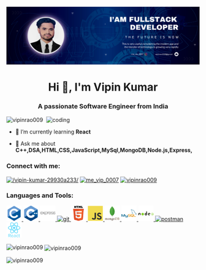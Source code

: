 ![logo](https://github.com/vipinrao009/vipinrao009/blob/main/Navy%20And%20White%20Geometric%20Technology%20%20LinkedIn%20Banner.png)
<h1 align="center">Hi 👋, I'm Vipin Kumar</h1>
<h3 align="center">A passionate Software Engineer from India</h3>
<img align="right" alt="coding" width="400" src="https://media.tenor.com/YU_C1sgrrCkAAAAC/hacker.gif"

<p align="left"> <img src="https://komarev.com/ghpvc/?username=vipinrao009&label=Profile%20views&color=0e75b6&style=flat" alt="vipinrao009" /> </p>

- 🌱 I’m currently learning **React**

- 💬 Ask me about **C++,DSA,HTML,CSS,JavaScript,MySql,MongoDB,Node.js,Express,**

<h3 align="left">Connect with me:</h3>
<p align="left">
<a href="https://linkedin.com/in//vipin-kumar-29930a233/" target="blank"><img align="center" src="https://raw.githubusercontent.com/rahuldkjain/github-profile-readme-generator/master/src/images/icons/Social/linked-in-alt.svg" alt="/vipin-kumar-29930a233/" height="30" width="40" /></a>
<a href="https://instagram.com/me_vip_0007" target="blank"><img align="center" src="https://raw.githubusercontent.com/rahuldkjain/github-profile-readme-generator/master/src/images/icons/Social/instagram.svg" alt="me_vip_0007" height="30" width="40" /></a>
<a href="https://www.leetcode.com/vipinrao009" target="blank"><img align="center" src="https://raw.githubusercontent.com/rahuldkjain/github-profile-readme-generator/master/src/images/icons/Social/leet-code.svg" alt="vipinrao009" height="30" width="40" /></a>
</p>

<h3 align="left">Languages and Tools:</h3>
<p align="left"> <a href="https://www.cprogramming.com/" target="_blank" rel="noreferrer"> <img src="https://raw.githubusercontent.com/devicons/devicon/master/icons/c/c-original.svg" alt="c" width="40" height="40"/> </a> <a href="https://www.w3schools.com/cpp/" target="_blank" rel="noreferrer"> <img src="https://raw.githubusercontent.com/devicons/devicon/master/icons/cplusplus/cplusplus-original.svg" alt="cplusplus" width="40" height="40"/> </a> <a href="https://expressjs.com" target="_blank" rel="noreferrer"> <img src="https://raw.githubusercontent.com/devicons/devicon/master/icons/express/express-original-wordmark.svg" alt="express" width="40" height="40"/> </a> <a href="https://git-scm.com/" target="_blank" rel="noreferrer"> <img src="https://www.vectorlogo.zone/logos/git-scm/git-scm-icon.svg" alt="git" width="40" height="40"/> </a> <a href="https://www.w3.org/html/" target="_blank" rel="noreferrer"> <img src="https://raw.githubusercontent.com/devicons/devicon/master/icons/html5/html5-original-wordmark.svg" alt="html5" width="40" height="40"/> </a> <a href="https://developer.mozilla.org/en-US/docs/Web/JavaScript" target="_blank" rel="noreferrer"> <img src="https://raw.githubusercontent.com/devicons/devicon/master/icons/javascript/javascript-original.svg" alt="javascript" width="40" height="40"/> </a> <a href="https://www.mongodb.com/" target="_blank" rel="noreferrer"> <img src="https://raw.githubusercontent.com/devicons/devicon/master/icons/mongodb/mongodb-original-wordmark.svg" alt="mongodb" width="40" height="40"/> </a> <a href="https://www.mysql.com/" target="_blank" rel="noreferrer"> <img src="https://raw.githubusercontent.com/devicons/devicon/master/icons/mysql/mysql-original-wordmark.svg" alt="mysql" width="40" height="40"/> </a> <a href="https://nodejs.org" target="_blank" rel="noreferrer"> <img src="https://raw.githubusercontent.com/devicons/devicon/master/icons/nodejs/nodejs-original-wordmark.svg" alt="nodejs" width="40" height="40"/> </a> <a href="https://postman.com" target="_blank" rel="noreferrer"> <img src="https://www.vectorlogo.zone/logos/getpostman/getpostman-icon.svg" alt="postman" width="40" height="40"/> </a> <a href="https://reactjs.org/" target="_blank" rel="noreferrer"> <img src="https://raw.githubusercontent.com/devicons/devicon/master/icons/react/react-original-wordmark.svg" alt="react" width="40" height="40"/> </a> </p>

<p><img align="left" src="https://github-readme-stats.vercel.app/api/top-langs?username=vipinrao009&show_icons=true&locale=en&layout=compact" alt="vipinrao009" /></p>

<p>&nbsp;<img align="center" src="https://github-readme-stats.vercel.app/api?username=vipinrao009&show_icons=true&locale=en" alt="vipinrao009" /></p>

<p><img align="center" src="https://github-readme-streak-stats.herokuapp.com/?user=vipinrao009&" alt="vipinrao009" /></p>

